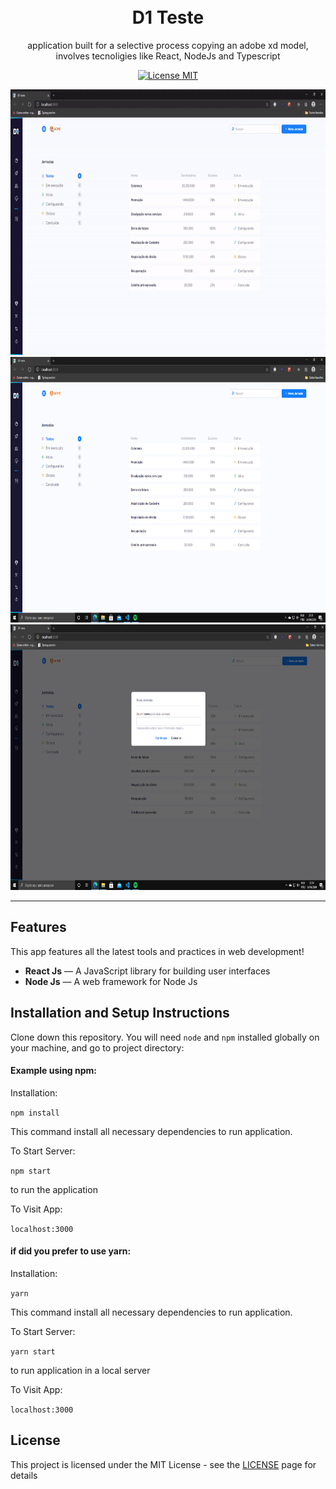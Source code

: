 <h1 align="center">

<br>
D1 Teste
</h1>

<p align="center">application built for a selective process copying an adobe xd model, involves tecnoligies like React, NodeJs and Typescript</p>

<p align="center">
  <a href="https://opensource.org/licenses/MIT">
    <img src="https://img.shields.io/badge/License-MIT-blue.svg" alt="License MIT">
  </a>
</p>

[//]: # (Add your gifs/images here:)
<div>
  <img src="https://github.com/David-Ackerman/D1-Teste/blob/master/PageView/D1TesteGif.gif" alt="demo" height="425">
  <img src="https://github.com/David-Ackerman/D1-Teste/blob/master/PageView/Initial.PNG" alt="demo" height="425">
  <img src="https://github.com/David-Ackerman/D1-Teste/blob/master/PageView/modal.PNG" alt="demo" height="425">
</div>

<hr />

## Features
[//]: # (Add the features of your project here:)
This app features all the latest tools and practices in web development!

- **React Js** — A JavaScript library for building user interfaces
- **Node Js** — A web framework for Node Js

## Installation and Setup Instructions

Clone down this repository. You will need `node` and `npm` installed globally on your machine, and go to project directory:

#### Example using npm:  

Installation:

`npm install`  

This command install all necessary dependencies to run application.

To Start Server:

`npm start`

to run the application

To Visit App:

`localhost:3000`

#### if did you prefer to use yarn:  

Installation:

`yarn`  

This command install all necessary dependencies to run application.

To Start Server:

`yarn start`  

to run application in a local server

To Visit App:

`localhost:3000`

## License

This project is licensed under the MIT License - see the [LICENSE](https://opensource.org/licenses/MIT) page for details
